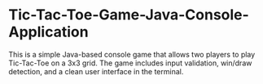 # Tic-Tac-Toe-Game-Java-Console-Application
This is a simple Java-based console game that allows two players to play Tic-Tac-Toe on a 3x3 grid. The game includes input validation, win/draw detection, and a clean user interface in the terminal.
